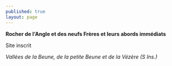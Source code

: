 ```yaml
---
published: true
layout: page
---
```



**Rocher de l'Angle et des neufs Frères et leurs abords immédiats**

Site inscrit

_Vallées de la Beune, de la petite Beune et de la Vézère (S Ins.)_